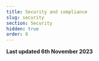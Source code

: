 ```yaml
---
title: Security and compliance
slug: security
section: Security
hidden: true
order: 8
---
```


**Last updated 6th November 2023**

